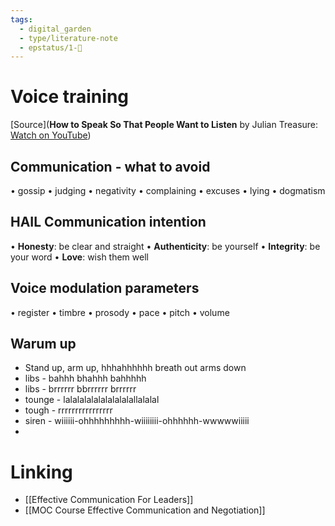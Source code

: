 ```yaml
---
tags:
  - digital_garden
  - type/literature-note
  - epstatus/1-🌱
---
```

# Voice training
[Source](**How to Speak So That People Want to Listen** by Julian Treasure: [Watch on YouTube](https://www.youtube.com/watch?v=eIho2S0ZahI))
## Communication - what to avoid
•	gossip
•	judging
•	negativity
•	complaining
•	excuses
•	lying
•	dogmatism
## HAIL Communication intention
• **Honesty**: be clear and straight
• **Authenticity**: be yourself
• **Integrity**: be your word
• **Love**: wish them well

## Voice modulation parameters
•	register
•	timbre
•	prosody
•	pace
•	pitch
•	volume

## Warum up
+ Stand up, arm up, hhhahhhhhh breath out arms down
+ libs - bahhh bhahhh bahhhhh
+ libs - brrrrrr bbrrrrrr brrrrrr
+ tounge - lalalalalalalalalalallalalal
+ tough - rrrrrrrrrrrrrrrr
+ siren - wiiiiii-ohhhhhhhhh-wiiiiiiii-ohhhhhh-wwwwwiiiii
+ 

# Linking
+ [[Effective Communication For Leaders]]
+ [[MOC Course Effective Communication and Negotiation]]


